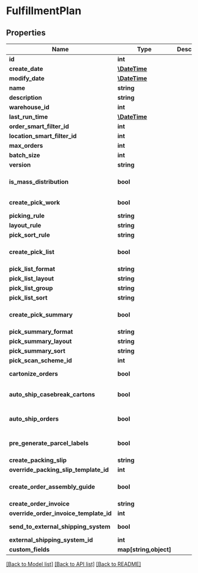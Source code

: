 # FulfillmentPlan

## Properties
Name | Type | Description | Notes
------------ | ------------- | ------------- | -------------
**id** | **int** |  | [optional] 
**create_date** | [**\DateTime**](\DateTime.md) |  | [optional] 
**modify_date** | [**\DateTime**](\DateTime.md) |  | [optional] 
**name** | **string** |  | 
**description** | **string** |  | [optional] 
**warehouse_id** | **int** |  | 
**last_run_time** | [**\DateTime**](\DateTime.md) |  | [optional] 
**order_smart_filter_id** | **int** |  | 
**location_smart_filter_id** | **int** |  | [optional] 
**max_orders** | **int** |  | [optional] 
**batch_size** | **int** |  | [optional] 
**version** | **string** |  | [optional] 
**is_mass_distribution** | **bool** |  | [optional] [default to false]
**create_pick_work** | **bool** |  | [default to false]
**picking_rule** | **string** |  | [optional] 
**layout_rule** | **string** |  | [optional] 
**pick_sort_rule** | **string** |  | [optional] 
**create_pick_list** | **bool** |  | [optional] [default to false]
**pick_list_format** | **string** |  | [optional] 
**pick_list_layout** | **string** |  | [optional] 
**pick_list_group** | **string** |  | [optional] 
**pick_list_sort** | **string** |  | [optional] 
**create_pick_summary** | **bool** |  | [optional] [default to false]
**pick_summary_format** | **string** |  | [optional] 
**pick_summary_layout** | **string** |  | [optional] 
**pick_summary_sort** | **string** |  | [optional] 
**pick_scan_scheme_id** | **int** |  | 
**cartonize_orders** | **bool** |  | [default to false]
**auto_ship_casebreak_cartons** | **bool** |  | [optional] [default to false]
**auto_ship_orders** | **bool** |  | [optional] [default to false]
**pre_generate_parcel_labels** | **bool** |  | [optional] [default to false]
**create_packing_slip** | **string** |  | 
**override_packing_slip_template_id** | **int** |  | [optional] 
**create_order_assembly_guide** | **bool** |  | [optional] [default to false]
**create_order_invoice** | **string** |  | 
**override_order_invoice_template_id** | **int** |  | [optional] 
**send_to_external_shipping_system** | **bool** |  | [default to false]
**external_shipping_system_id** | **int** |  | [optional] 
**custom_fields** | **map[string,object]** |  | [optional] 

[[Back to Model list]](../README.md#documentation-for-models) [[Back to API list]](../README.md#documentation-for-api-endpoints) [[Back to README]](../README.md)


